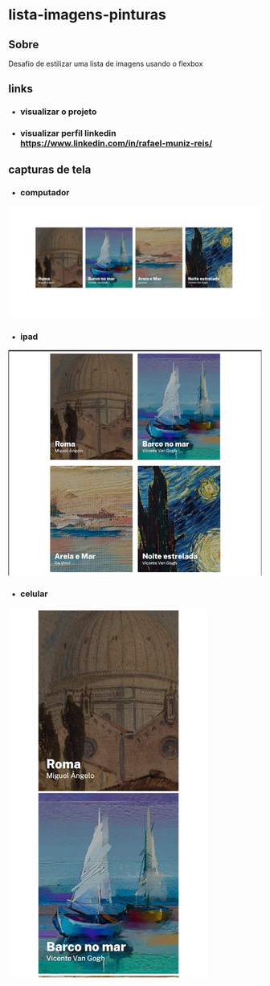 # lista-imagens-pinturas
## Sobre
 Desafio de estilizar uma lista de imagens usando o flexbox

 ## links
 - ### visualizar o projeto 

- ### visualizar perfil linkedin https://www.linkedin.com/in/rafael-muniz-reis/

## capturas de tela
- ### computador 
![computador](src/images/capturas/computador.jpg)

- ### ipad 
![ipad](src/images/capturas/ipad.jpg)

- ### celular
![celular](src/images/capturas/celular.jpg)